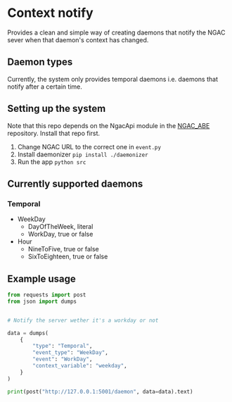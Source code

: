 # Context notify

Provides a clean and simple way of creating daemons that notify the NGAC sever when that daemon's context has changed.

## Daemon types

Currently, the system only provides temporal daemons i.e. daemons that notify after a certain time.

## Setting up the system

Note that this repo depends on the NgacApi module in the [NGAC_ABE](https://github.com/ivario123/NGAC_ABE) repository. Install that repo first.


1. Change NGAC URL to the correct one in `event.py`
2. Install daemonizer `pip install ./daemonizer`
3. Run the app `python src`

## Currently supported daemons

### Temporal

- WeekDay
  - DayOfTheWeek, literal
  - WorkDay, true or false
- Hour
  - NineToFive, true or false
  - SixToEighteen, true or false

## Example usage

```python
from requests import post
from json import dumps


# Notify the server wether it's a workday or not

data = dumps(
    {
        "type": "Temporal",
        "event_type": "WeekDay",
        "event": "WorkDay",
        "context_variable": "weekday",
    }
)

print(post("http://127.0.0.1:5001/daemon", data=data).text)
```

